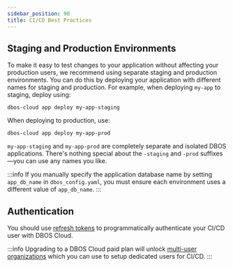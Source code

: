 ```yaml
---
sidebar_position: 90
title: CI/CD Best Practices
---
```


## Staging and Production Environments

To make it easy to test changes to your application without affecting your production users, we recommend using separate staging and production environments.
You can do this by deploying your application with different names for staging and production.
For example, when deploying `my-app` to staging, deploy using:

```shell
dbos-cloud app deploy my-app-staging
```

When deploying to production, use:

```shell
dbos-cloud app deploy my-app-prod
```

`my-app-staging` and `my-app-prod` are completely separate and isolated DBOS applications.
There's nothing special about the `-staging` and `-prod` suffixes&mdash;you can use any names you like.

:::info
If you manually specify the application database name by setting `app_db_name` in `dbos_config.yaml`, you must ensure each environment uses a different value of `app_db_name`.
:::

## Authentication
You should use [refresh tokens](account-management#authenticating-programatically) to programmatically authenticate your CI/CD user with DBOS Cloud.

:::info
Upgrading to a DBOS Cloud paid plan will unlock [multi-user organizations](account-management#organization-management) which you can use to setup dedicated users for CI/CD.
:::
